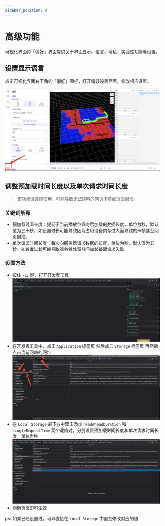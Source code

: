 ```yaml
---
sidebar_position: 9
---
```


# 高级功能

可视化界面的「偏好」界面提供关于界面显示、语言、隐私、实验性功能等设置。

## 设置显示语言

点击可视化界面右下角的「偏好」图标，打开偏好设置界面，修改相应设置。

![viz-preferences-1](../img/viz-preferences-1.png)

## 调整预加载时间长度以及单次请求时间长度

> 该功能请谨慎使用，可能导致无法预料的网页卡顿或页面崩溃。

### 关键词解释

- 预加载时间长度：提前于当前播放位置向后加载的数据长度，单位为秒，默认值为三十秒，如设置过长可能导致因为占用设备内存过大而导致的卡顿甚至网页崩溃。
- 单次请求时间长度：每次向服务器请求数据的长度，单位为秒，默认值为五秒，如设置过长可能导致服务器处理时间加长甚至请求失败

### 设置方法

- 按住 `F12` 键，打开开发者工具
  ![open-devtools](../img/open-devtools.png)
- 在开发者工具中，点击 `Application` 标签页 然后点击 `Storage` 标签页 再然后点击当前网站的网址
  ![open-local-storage](../img/open-local-storage.png)
- 在 `Local Storage` 最下方中双击添加 `readAheadDuration` 和 `singleRequestTime` 两个键值对，分别设置预加载时间长度和单次请求时间长度，单位为秒
  ![set-readAheadDuration-and-singleRequestTime-value](../img/set-readAheadDuration-and-singleRequestTime-value.png)
- 刷新页面即可生效

ps: 如果已经设置过，可以直接在 `Local Storage` 中直接修改对应的值
